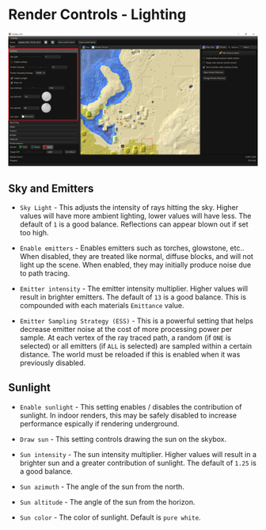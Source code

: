 # Render Controls - Lighting

![Render controls lighting](../../img/user_interface/render_controls/lighting.png)

## Sky and Emitters

- `Sky Light` - This adjusts the intensity of rays hitting the sky. Higher values will have more ambient lighting, lower values will have less. The default of `1` is a good balance. Reflections can appear blown out if set too high.

- `Enable emitters` - Enables emitters such as torches, glowstone, etc.. When disabled, they are treated like normal, diffuse blocks, and will not light up the scene. When enabled, they may initially produce noise due to path tracing.

- `Emitter intensity` - The emitter intensity multiplier. Higher values will result in brighter emitters. The default of `13` is a good balance. This is compounded with each materials `Emittance` value.

- `Emitter Sampling Strategy (ESS)` - This is a powerful setting that helps decrease emitter noise at the cost of more processing power per sample. At each vertex of the ray traced path, a random (if `ONE` is selected) or all emitters (if `ALL` is selected) are sampled within a certain distance. The world must be reloaded if this is enabled when it was previously disabled.

<!-- TODO - Add links to ESS description -->

## Sunlight

- `Enable sunlight` - This setting enables / disables the contribution of sunlight. In indoor renders, this may be safely disabled to increase performance espically if rendering underground.

- `Draw sun` - This setting controls drawing the sun on the skybox.

- `Sun intensity` - The sun intensity multiplier. Higher values will result in a brighter sun and a greater contribution of sunlight. The default of `1.25` is a good balance.

- `Sun azimuth` - The angle of the sun from the north.

- `Sun altitude` -  The angle of the sun from the horizon.

- `Sun color` - The color of sunlight. Default is `pure white`.

